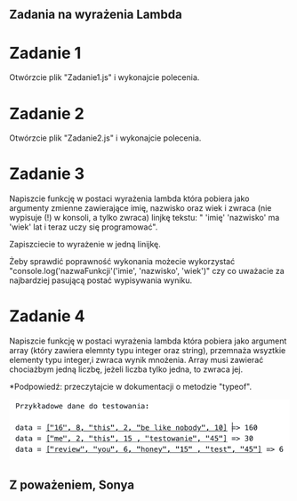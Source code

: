 ## Zadania na wyrażenia Lambda 

# Zadanie 1

Otwórzcie plik "Zadanie1.js" i wykonajcie polecenia.

# Zadanie 2

Otwórzcie plik "Zadanie2.js" i wykonajcie polecenia.

# Zadanie 3

Napiszcie funkcję w postaci wyrażenia lambda która pobiera jako argumenty zmienne zawierające imię, nazwisko oraz wiek i zwraca (nie wypisuje (!) w konsoli, a tylko zwraca) linjkę tekstu:
 " 'imię' 'nazwisko' ma 'wiek' lat i teraz uczy się programować".
  
Zapiszciecie to wyrażenie w jedną linijkę.

Żeby sprawdić poprawność wykonania możecie wykorzystać "console.log('nazwaFunkcji'('imie', 'nazwisko', 'wiek')" czy co uważacie za najbardziej pasującą postać wypisywania wyniku.
  
# Zadanie 4

Napiszcie funkcję w postaci wyrażenia lambda która pobiera jako argument array (który zawiera elemnty typu integer oraz string), przemnaża wsyztkie elementy typu integer,i zwraca wynik mnożenia. Array musi zawierać chociażbym jedną liczbę, jeżeli liczba tylko jedna, to zwraca jej.

*Podpowiedź: przeczytajcie w dokumentacji o metodzie "typeof".

![](Zad4.png)

## Z poważeniem, Sonya
